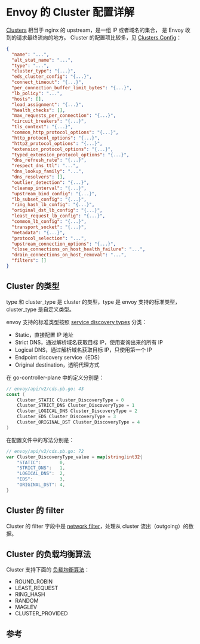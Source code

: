 # Envoy 的 Cluster 配置详解

[Clusters][1] 相当于 nginx 的 upstream，是一组 IP 或者域名的集合， 是 Envoy 收到的请求最终流向的地方。 Cluster 的配置项比较多，见 [Clusters Config][2]：

```json
{
  "name": "...",
  "alt_stat_name": "...",
  "type": "...",
  "cluster_type": "{...}",
  "eds_cluster_config": "{...}",
  "connect_timeout": "{...}",
  "per_connection_buffer_limit_bytes": "{...}",
  "lb_policy": "...",
  "hosts": [],
  "load_assignment": "{...}",
  "health_checks": [],
  "max_requests_per_connection": "{...}",
  "circuit_breakers": "{...}",
  "tls_context": "{...}",
  "common_http_protocol_options": "{...}",
  "http_protocol_options": "{...}",
  "http2_protocol_options": "{...}",
  "extension_protocol_options": "{...}",
  "typed_extension_protocol_options": "{...}",
  "dns_refresh_rate": "{...}",
  "respect_dns_ttl": "...",
  "dns_lookup_family": "...",
  "dns_resolvers": [],
  "outlier_detection": "{...}",
  "cleanup_interval": "{...}",
  "upstream_bind_config": "{...}",
  "lb_subset_config": "{...}",
  "ring_hash_lb_config": "{...}",
  "original_dst_lb_config": "{...}",
  "least_request_lb_config": "{...}",
  "common_lb_config": "{...}",
  "transport_socket": "{...}",
  "metadata": "{...}",
  "protocol_selection": "...",
  "upstream_connection_options": "{...}",
  "close_connections_on_host_health_failure": "...",
  "drain_connections_on_host_removal": "...",
  "filters": []
}
```

## Cluster 的类型

type 和 cluster_type 是 cluster 的类型，type 是 envoy 支持的标准类型，cluster_type 是自定义类型。

envoy 支持的标准类型按照 [service discovery types][3] 分类：

* Static，直接配置 IP 地址
* Strict DNS，通过解析域名获取目标 IP，使用查询出来的所有 IP
* Logical DNS，通过解析域名获取目标 IP，只使用第一个 IP 
* Endpoint discovery service（EDS）
* Original destination，透明代理方式

在 go-controller-plane 中的定义分别是：

```go
// envoy/api/v2/cds.pb.go: 43
const (
	Cluster_STATIC Cluster_DiscoveryType = 0
	Cluster_STRICT_DNS Cluster_DiscoveryType = 1
	Cluster_LOGICAL_DNS Cluster_DiscoveryType = 2
	Cluster_EDS Cluster_DiscoveryType = 3
	Cluster_ORIGINAL_DST Cluster_DiscoveryType = 4
)
```

在配置文件中的写法分别是：

```go
// envoy/api/v2/cds.pb.go: 72
var Cluster_DiscoveryType_value = map[string]int32{
	"STATIC":       0,
	"STRICT_DNS":   1,
	"LOGICAL_DNS":  2,
	"EDS":          3,
	"ORIGINAL_DST": 4,
}
```

## Cluster 的 filter

Cluster 的 filter 字段中是 [network filter](./network-filter.md)，处理从 cluster 流出（outgoing）的数据。

## Cluster 的负载均衡算法

Cluster 支持下面的 [负载均衡算法][4]：

* ROUND_ROBIN
* LEAST_REQUEST
* RING_HASH
* RANDOM
* MAGLEV
* CLUSTER_PROVIDED

## 参考

[1]: https://www.envoyproxy.io/docs/envoy/latest/api-v2/clusters/clusters "Envoy Clusters"
[2]: https://www.envoyproxy.io/docs/envoy/latest/api-v2/api/v2/cds.proto#cluster "Envoy Clusters Config"
[3]: https://www.envoyproxy.io/docs/envoy/latest/intro/arch_overview/upstream/service_discovery "Supported service discovery types"
[4]: https://www.envoyproxy.io/docs/envoy/latest/intro/arch_overview/upstream/load_balancing/load_balancers#arch-overview-load-balancing-types "Supported load balancers"
